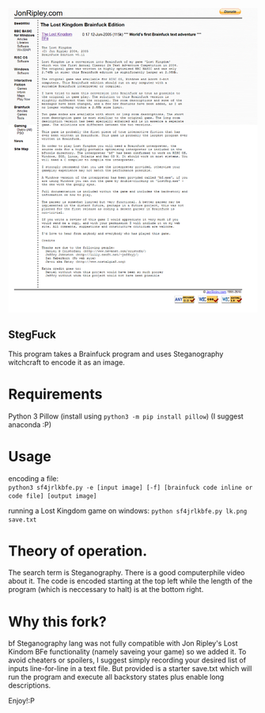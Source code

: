 <img src="LK.png" alt="Jon Ripley's Lost Kingdom BFE encoded via bf steganography lang to a screenshot of the page where Lost Kindgom BFE is on Jon Ripley's website."></img>

## StegFuck
This program takes a Brainfuck program and uses Steganography witchcraft to encode it as an image. 

# Requirements
  Python 3
  Pillow (install using `python3 -m pip install pillow`)
  (I suggest anaconda :P)
  
# Usage 
  encoding a file:  
  `python3 sf4jrlkbfe.py -e [input image] [-f] [brainfuck code inline or code file] [output image]`
  
  running a Lost Kingdom game on windows:
  `python sf4jrlkbfe.py lk.png save.txt`
 
 
# Theory of operation. 
  The search term is Steganography. There is a good computerphile video about it. The code is encoded starting at the top left while the length of the program (which is neccessary to halt) is at the bottom right. 
  
 # Why this fork?
bf Steganography lang was not fully compatible with Jon Ripley's Lost Kindom BFe functionality (namely saveing your game) so we added it.
To avoid cheaters or spoilers, I suggest simply recording your desired list of inputs line-for-line in a text file.
But provided is a starter save.txt which will run the program and execute all backstory states plus enable long descriptions.

Enjoy!:P
  
